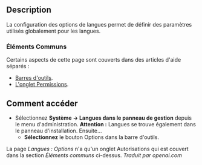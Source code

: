 <!-- Filename: Help4.x:Languages:_Options / Display title: Langues: Options -->

## Description

La configuration des options de langues permet de définir des paramètres utilisés globalement pour les langues.

### Éléments Communs

Certains aspects de cette page sont couverts dans des articles d'aide séparés :

* [Barres d'outils](jdocmanual?article=help/common-elements/toolbars).
* [L'onglet Permissions](jdocmanual?article=help/common-elements/edit-permissions).

## Comment accéder

- Sélectionnez **Système → Langues dans le panneau de gestion** depuis le menu
  d'administration. **Attention :** Langues se trouve également dans le panneau
  d'installation. Ensuite...
  - **Sélectionnez** le bouton Options dans la barre d'outils.

La page *Langues : Options* n'a qu'un onglet Autorisations qui est couvert dans la section 
*Éléments communs* ci-dessus.
*Traduit par openai.com*

